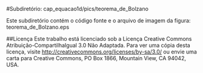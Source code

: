 #Subdiretório: cap_equacao1d/pics/teorema_de_Bolzano

Este subdiretório contém o código fonte e o arquivo de imagem da figura:
teorema_de_Bolzano.eps

##Licença
Este trabalho está licenciado sob a Licença Creative Commons Atribuição-CompartilhaIgual 3.0 Não Adaptada. Para ver uma cópia desta licença, visite http://creativecommons.org/licenses/by-sa/3.0/ ou envie uma carta para Creative Commons, PO Box 1866, Mountain View, CA 94042, USA.

